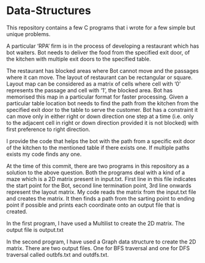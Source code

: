 # Data-Structures
This repository contains a few C programs that i wrote for a few simple but unique problems.

A particular ‘RPA’ firm is in the process of developing a restaurant which has bot waiters. Bot needs to deliver the food from the specified exit door, of the kitchen with multiple exit doors to the specified table.

The restaurant has blocked areas where Bot cannot move and the passages where it can move. The layout of restaurant can be rectangular or square. Layout map can be considered as a matrix of cells where cell with ‘0’ represents the passage and cell with ‘1’, the blocked area. Bot has memorised this map in a particular format for faster processing. Given a particular table location bot needs to find the path from the kitchen from the specified exit door to the table to serve the customer. Bot has a constraint it can move only in either right or down direction one step at a time (i.e. only to the adjacent cell in right or down direction provided it is not blocked) with first preference to right direction.

I provide the code that helps the bot with the path from a specific exit door of the kitchen to the mentioned table if there exists one. If multiple paths exists my code finds any one.

At the time of this commit, there are two programs in this repository as a solution to the above question.
Both the programs deal with a kind of a maze which is a 2D matrix present in input.txt. 
First line in this file indicates the start point for the Bot, second line termination point, 3rd line onwards represent the layout matrix.
My code reads the matrix from the input.txt file and creates the matrix. 
It then finds a path from the sarting point to ending point if possible and prints each coordinate onto an output file that is created.

In the first program, I have used a Multilist to create the 2D matrix.
The output file is output.txt

In the second program, I have used a Graph data structure to create the 2D matrix.
There are two output files. One for BFS traversal and one for DFS traversal called outbfs.txt and outdfs.txt.

